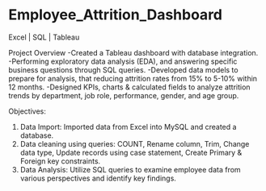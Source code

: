 # Employee_Attrition_Dashboard
Excel | SQL | Tableau

Project Overview
-Created a Tableau dashboard with database integration.
-Performing exploratory data analysis (EDA), and answering specific business questions through SQL queries.
-Developed data models to prepare for analysis, that reducing attrition rates from 15% to 5-10% within 12 months.
-Designed KPIs, charts & calculated fields to analyze attrition trends by department, job role, performance, gender, and age group.

Objectives:
1) Data Import: Imported data from Excel into MySQL and created a database.
2) Data cleaning using queries: COUNT, Rename column, Trim, Change data type, Update records using case statement, Create Primary & Foreign key constraints.
3) Data Analysis: Utilize SQL queries to examine employee data from various perspectives and identify key findings.
